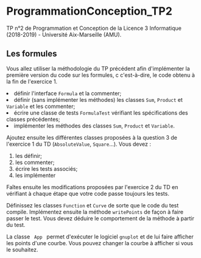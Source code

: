 # ProgrammationConception_TP2
TP n°2 de Programmation et Conception de la Licence 3 Informatique (2018-2019) - Université Aix-Marseille (AMU).

<h2>Les formules</h2>

<p>Vous allez utiliser la méthodologie du TP précédent afin d'implémenter la première version du code sur les formules, c
c'est-à-dire, le code obtenu à la fin de l'exercice 1.

<li>définir l'interface <code>Formula</code> et la commenter;</li>
<li>définir (sans implémenter les méthodes) les classes <code>Sum</code>, <code>Product</code> et <code>Variable</code>
et les commenter;</li>
<li>écrire une classe de tests <code>FormulaTest</code> vérifiant les spécifications des classes précédentes;</li>
<li>implémenter les méthodes des classes <code>Sum</code>, <code>Product</code> et <code>Variable</code>.</li>
</ol></p>

<p>Ajoutez ensuite les différentes classes proposées à la question 3 de l'exercice 1 du TD (<code>AbsoluteValue</code>, <code>Square</code>...). Vous devez :
<ol>
	<li>les définir;</li>
	<li>les commenter;</li>
	<li>écrire les tests associés;</li>
	<li>les implémenter</li>
</ol>

<p>Faîtes ensuite les modifications proposées par l'exercice 2 du TD en vérifiant à chaque étape que votre code passe toujours les tests.</p>

<p>Définissez les classes <code>Function</code> et <code>Curve</code> de sorte
que le code du test compile. Implémentez ensuite la méthode <code>writePoints</code>
de façon à faire passer le test. Vous devez déduire le comportement de la méthode
à partir du test.</p>

<p>La classe <code> App </code> permet d'exécuter
le logiciel <code>gnuplot</code> et de lui faire afficher les points d'une courbe.
Vous pouvez changer la courbe à afficher si vous le souhaitez.</p>
